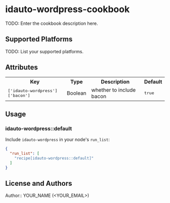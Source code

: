 # idauto-wordpress-cookbook

TODO: Enter the cookbook description here.

## Supported Platforms

TODO: List your supported platforms.

## Attributes

<table>
  <tr>
    <th>Key</th>
    <th>Type</th>
    <th>Description</th>
    <th>Default</th>
  </tr>
  <tr>
    <td><tt>['idauto-wordpress']['bacon']</tt></td>
    <td>Boolean</td>
    <td>whether to include bacon</td>
    <td><tt>true</tt></td>
  </tr>
</table>

## Usage

### idauto-wordpress::default

Include `idauto-wordpress` in your node's `run_list`:

```json
{
  "run_list": [
    "recipe[idauto-wordpress::default]"
  ]
}
```

## License and Authors

Author:: YOUR_NAME (<YOUR_EMAIL>)
